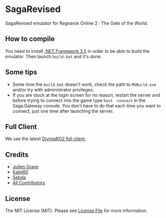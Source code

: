 # SagaRevised

SagaRevised emulator for Ragnarok Online 2 : The Gate of the World.

## How to compile

You need to install [.NET Framework 3.5](http://www.microsoft.com/en-us/download/details.aspx?id=21) in order to be able to build the emulator. Then launch `build.bat` and it's done.

## Some tips

* Some time the `build.bat` doesn't work, check the path to `MSBuild.exe` and/or try with administrator privileges.
* If you are stuck at the login screen for no reason, restart the server and before trying to connect into the game type `host -connect` in the Saga.Gateway console. You don't have to do that each time you want to connect, just one time after launching the server.

## Full Client

We use the latest [DiviniaRO2 full client](https://mega.co.nz/#!yZhlkB5S!j6zia8kE_uLZ65WaJavDS-nVvq7-vyDgtGfRIbcmm9E).

## Credits

* [Julien Grave](https://github.com/darkin47)
* [Kalel60](https://www.assembla.com/profile/kalel60)
* [Sebda](https://www.assembla.com/profile/Sebda)
* [All Contributors](https://github.com/lonk/lo14/graphs/contributors)

## License

The MIT License (MIT). Please see [License File](https://github.com/Darkin47/SagaRevised/blob/master/project/LICENSE) for more information.
